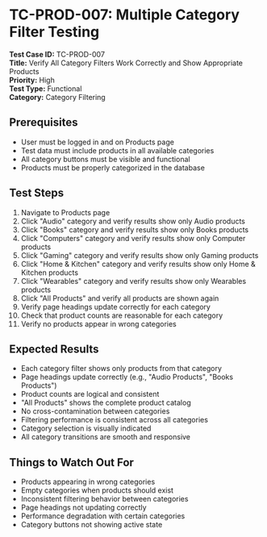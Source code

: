 # TC-PROD-007: Multiple Category Filter Testing

**Test Case ID:** TC-PROD-007  
**Title:** Verify All Category Filters Work Correctly and Show Appropriate Products  
**Priority:** High  
**Test Type:** Functional  
**Category:** Category Filtering  

## Prerequisites
- User must be logged in and on Products page
- Test data must include products in all available categories
- All category buttons must be visible and functional
- Products must be properly categorized in the database

## Test Steps
1. Navigate to Products page
2. Click "Audio" category and verify results show only Audio products
3. Click "Books" category and verify results show only Books products
4. Click "Computers" category and verify results show only Computer products
5. Click "Gaming" category and verify results show only Gaming products
6. Click "Home & Kitchen" category and verify results show only Home & Kitchen products
7. Click "Wearables" category and verify results show only Wearables products
8. Click "All Products" and verify all products are shown again
9. Verify page headings update correctly for each category
10. Check that product counts are reasonable for each category
11. Verify no products appear in wrong categories

## Expected Results
- Each category filter shows only products from that category
- Page headings update correctly (e.g., "Audio Products", "Books Products")
- Product counts are logical and consistent
- "All Products" shows the complete product catalog
- No cross-contamination between categories
- Filtering performance is consistent across all categories
- Category selection is visually indicated
- All category transitions are smooth and responsive

## Things to Watch Out For
- Products appearing in wrong categories
- Empty categories when products should exist
- Inconsistent filtering behavior between categories
- Page headings not updating correctly
- Performance degradation with certain categories
- Category buttons not showing active state 